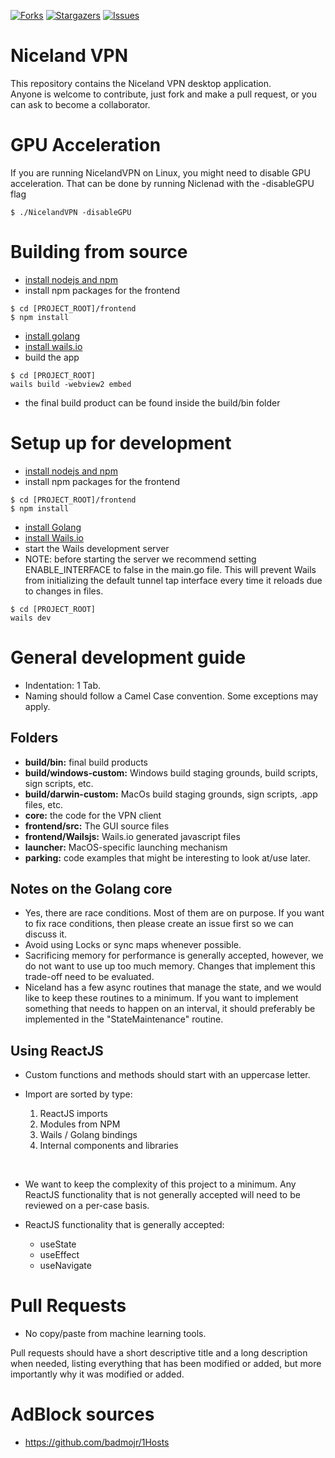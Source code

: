 [![Forks][forks-shield]][forks-url]
[![Stargazers][stars-shield]][stars-url]
[![Issues][issues-shield]][issues-url]
<!-- [![GNU License][license-shield]][license-url] -->
<!-- [![LinkedIn][linkedin-shield]][linkedin-url] -->

# Niceland VPN 
This repository contains the Niceland VPN desktop application. </br>
Anyone is welcome to contribute, just fork and make a pull request, or you can ask to become a collaborator. 

# GPU Acceleration
If you are running NicelandVPN on Linux, you might need to disable GPU acceleration. That can be done by running Niclenad with the -disableGPU flag
```
$ ./NicelandVPN -disableGPU
```

# Building from source
 - [install nodejs and npm](https://docs.npmjs.com/downloading-and-installing-node-js-and-npm)
 - install npm packages for the frontend
 ```
$ cd [PROJECT_ROOT]/frontend
$ npm install
 ```
 - [install golang](https://go.dev/doc/install)
 - [install wails.io](https://wails.io/docs/gettingstarted/installation)
 - build the app
 ```
$ cd [PROJECT_ROOT]
 wails build -webview2 embed
 ```
 - the final build product can be found inside the build/bin folder

# Setup up for development
 - [install nodejs and npm](https://docs.npmjs.com/downloading-and-installing-node-js-and-npm)
 - install npm packages for the frontend
 ```
$ cd [PROJECT_ROOT]/frontend
$ npm install
 ```
 - [install Golang](https://go.dev/doc/install)
 - [install Wails.io](https://wails.io/docs/gettingstarted/installation)
 - start the Wails development server
 - NOTE: before starting the server we recommend setting ENABLE_INTERFACE to false in the main.go file. This will prevent Wails from initializing the default tunnel tap interface every time it reloads due to changes in files.
 ```
$ cd [PROJECT_ROOT]
 wails dev
 ```

# General development guide
 - Indentation: 1 Tab.
 - Naming should follow a Camel Case convention. Some exceptions may apply.

## Folders
 - **build/bin:** final build products
 - **build/windows-custom:** Windows build staging grounds, build scripts, sign scripts, etc.
 - **build/darwin-custom:** MacOs build staging grounds, sign scripts, .app files, etc.
 - **core:** the code for the VPN client 
 - **frontend/src:** The GUI source files
 - **frontend/Wailsjs:** Wails.io generated javascript files
 - **launcher:** MacOS-specific launching mechanism
 - **parking:** code examples that might be interesting to look at/use later. 

## Notes on the Golang core 
 - Yes, there are race conditions. Most of them are on purpose. If you want to fix race conditions, then please create an issue first so we can discuss it. 
 - Avoid using Locks or sync maps whenever possible. 
 - Sacrificing memory for performance is generally accepted, however, we do not want to use up too much memory. Changes that implement this trade-off need to be evaluated.
 - Niceland has a few async routines that manage the state, and we would like to keep these routines to a minimum. If you want to implement something that needs to happen on an interval, it should preferably be implemented in the "StateMaintenance" routine.

## Using ReactJS
 - Custom functions and methods should start with an uppercase letter. 

 - Import are sorted by type:
    1. ReactJS imports
    2. Modules from NPM
    3. Wails / Golang bindings
    4. Internal components and libraries

</br>

 - We want to keep the complexity of this project to a minimum. Any ReactJS functionality that is not generally accepted will need to be reviewed on a per-case basis.

 - ReactJS functionality that is generally accepted:
    - useState
    - useEffect
    - useNavigate

# Pull Requests
 - No copy/paste from machine learning tools.

Pull requests should have a short descriptive title and a long description when needed, listing everything that has been modified or added, but more importantly why it was modified or added. 


# AdBlock sources
 - https://github.com/badmojr/1Hosts

[forks-shield]: https://img.shields.io/github/forks/tunnels-is/nicelandvpn-desktop?style=for-the-badge&logo=github
[forks-url]: https://github.com/tunnels-is/nicelandvpn-desktop/network/members
[stars-shield]: https://img.shields.io/github/stars/tunnels-is/nicelandvpn-desktop?style=for-the-badge&logo=github
[stars-url]: https://github.com/tunnels-is/nicelandvpn-desktop/stargazers
[issues-shield]: https://img.shields.io/github/issues/tunnels-is/nicelandvpn-desktop?style=for-the-badge&logo=github
[issues-url]: https://github.com/tunnels-is/nicelandvpn-desktop/issues
<!-- [license-shield]: https://img.shields.io/github/license/umutsevdi/Logic-Circuit-Simulator.svg?style=for-the-badge -->
<!-- [license-url]: https://github.com/umutsevdi/Logic-Circuit-Simulator/blob/main/LICENSE -->